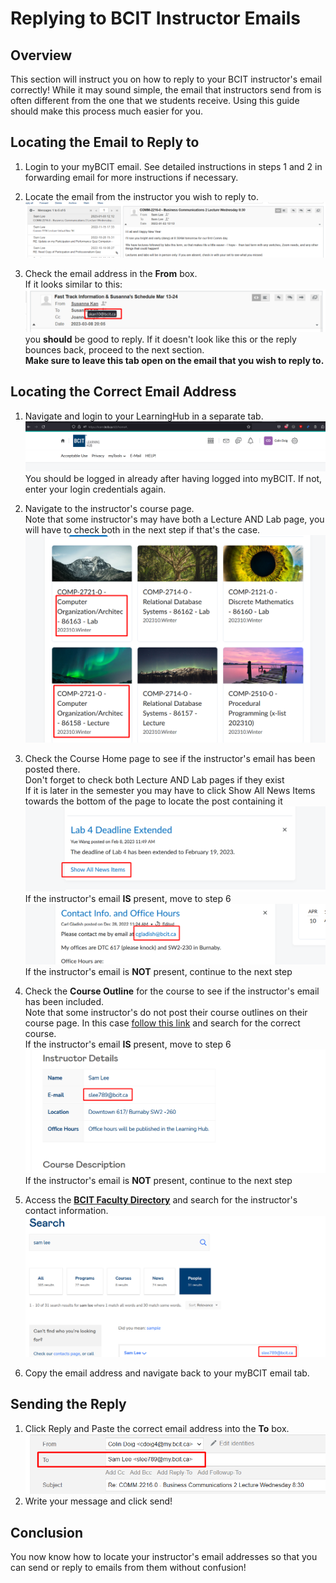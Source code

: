 # Replying to BCIT Instructor Emails

## Overview

This section will instruct you on how to reply to your BCIT instructor's email correctly! While it may sound simple, the email that instructors send from is often different from the one that we students receive. Using this guide should make this process much easier for you.

## Locating the Email to Reply to

1. Login to your myBCIT email.
 See detailed instructions in steps 1 and 2 in forwarding email for more instructions if necessary.

2. Locate the email from the instructor you wish to reply to.
![image](./Colin's_Screenshots/Find_Email_To_Reply_To.png)

3. Check the email address in the **From** box.  
 If it looks similar to this: ![image](./Colin's_Screenshots/Check_FROM_Email_Good.png) you **should** be good to reply. If it doesn't look like this or the reply bounces back, proceed to the next section.  
 **Make sure to leave this tab open on the email that you wish to reply to.**

## Locating the Correct Email Address

1. Navigate and login to your LearningHub in a separate tab.
![image](./Colin's_Screenshots/Learning_Hub.png)
 You should be logged in already after having logged into myBCIT. If not, enter your login credentials again.

2. Navigate to the instructor's course page.  
 Note that some instructor's may have both a Lecture AND Lab page, you will have to check both in the next step if that's the case.
 ![image](./Colin's_Screenshots/Lecture_and_Lab_Example.png)

3. Check the Course Home page to see if the instructor's email has been posted there.  
 Don't forget to check both Lecture AND Lab pages if they exist  
 If it is later in the semester you may have to click Show All News Items towards the bottom of the page to locate the post containing it
 ![image](./Colin's_Screenshots/Show_All_News_Button.png)
 If the instructor's email **IS** present, move to step 6
 ![image](./Colin's_Screenshots/Content_Page_Email_Success.png)
 If the instructor's email is **NOT** present, continue to the next step

4. Check the **Course Outline** for the course to see if the instructor's email has been included.  
 Note that some instructor's do not post their course outlines on their course page. In this case [follow this link](https://www.bcit.ca/outlines/) and search for the correct course.  
 If the instructor's email **IS** present, move to step 6  
 ![image](./Colin's_Screenshots/Course_Outline_Success.png)
 If the instructor's email is **NOT** present, continue to the next step

5. Access the [**BCIT Faculty Directory**](https://www.bcit.ca/contacts/) and search for the instructor's contact information.
![image](./Colin's_Screenshots/Faculty_Contact_Success.png)
6. Copy the email address and navigate back to your myBCIT email tab.

## Sending the Reply

1. Click Reply and Paste the correct email address into the **To** box.
![image](./Colin's_Screenshots/TO_Box.png)
2. Write your message and click send!

## Conclusion

You now know how to locate your instructor's email addresses so that you can send or reply to emails from them without confusion!
